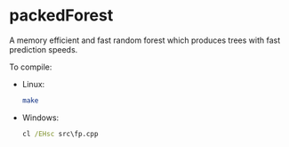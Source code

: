 # packedForest
A memory efficient and fast random forest which produces trees with fast prediction speeds.

To compile:

- Linux:

    ```sh
    make
    ```

- Windows:

    ```cmd
    cl /EHsc src\fp.cpp
    ```